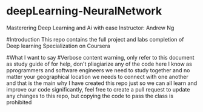 # deepLearning-NeuralNetwork
Masterering Deep Learning and Ai with ease
Instructor: Andrew Ng

#Introduction
This repo contains the full project and labs completion of Deep learning Specialization on Coursera

#What I want to say
#Verbose content warning, only refer to this document as study guide of for help, don't pliagiarize any of the code here
I know as pprogrammers and software engineers we need to study together and no matter your geographical location we needs to connect with one another and that is the main why I have created this repo just so we can all learn and improve our code significantly, feel free to create a pull request to update any changes to this repo, but copying the code to pass the class is prohibited
